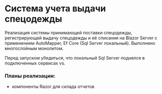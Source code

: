 # Система учета выдачи спецодежды
Реализация системы принимающей поставки спецодежды, регистрирующей выдачу спецодежды и её списания на Blazor Server с применением AutoMapper, Ef Core (Sql Server локальный).
Выполнено многослойным монолитом.

Перед запуском убедиться, что локальный Sql Server поднялся в подключенных сервисах vs.

### Планы реализации:
* компоненты Razor для склада отчетов
